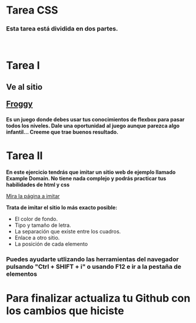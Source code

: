 <h1>Tarea CSS</h1>
<h3>Esta tarea está dividida en dos partes.</h3>
<br />

<h1>Tarea I</h1>
<h2>
Ve al sitio    

[Froggy](https://flexboxfroggy.com/#es)
</h2>

**Es un juego donde debes usar tus conocimientos de flexbox para pasar todos los niveles. Dale una oportunidad al juego aunque parezca algo infantil... Creeme que trae buenos resultado.**


<h1>Tarea II</h1>

**En este ejercicio tendrás que imitar un sitio web de ejemplo llamado Example Domain. No tiene nada complejo y podrás practicar tus habilidades de html y css**

[Mira la página a imitar](https://example.com/)

**Trata de imitar el sitio lo más exacto posible:**

* El color de fondo.
* Tipo y tamaño de letra. 
* La separación que existe entre los cuadros.
* Enlace a otro sitio.
* La posición de cada elemento

<h3>Puedes ayudarte utlizando las herramientas del navegador pulsando "Ctrl + SHIFT + i" o usando F12 e ir a la pestaña de elementos</h3>

<h1>Para finalizar actualiza tu Github con los cambios que hiciste</h1>
  